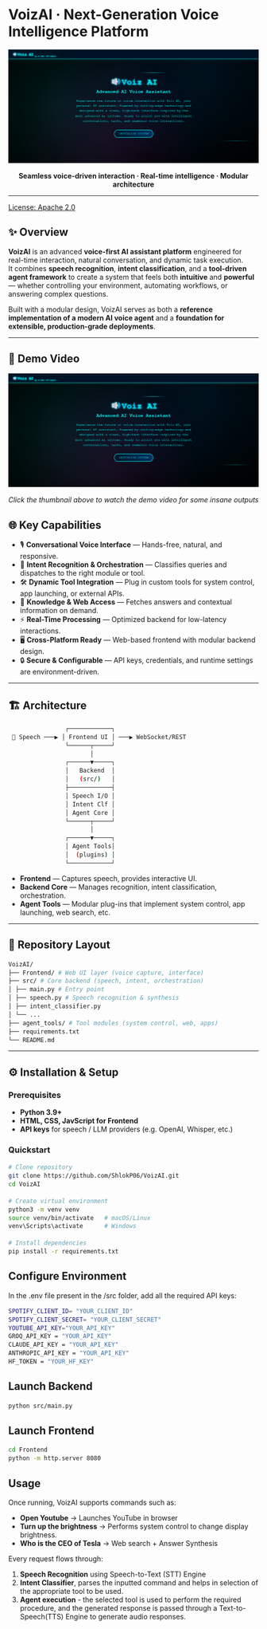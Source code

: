 # VoizAI · Next-Generation Voice Intelligence Platform

<p align="center">
  <img src="demo.png" alt="VoizAI Logo" width="1000"/>
</p>

<p align="center">
  <strong>Seamless voice-driven interaction · Real-time intelligence · Modular architecture</strong>
</p>

---
[License: Apache 2.0](LICENSE)

## ✨ Overview

**VoizAI** is an advanced **voice-first AI assistant platform** engineered for real-time interaction, natural conversation, and dynamic task execution.  
It combines **speech recognition**, **intent classification**, and a **tool-driven agent framework** to create a system that feels both **intuitive** and **powerful** — whether controlling your environment, automating workflows, or answering complex questions.

Built with a modular design, VoizAI serves as both a **reference implementation of a modern AI voice agent** and a **foundation for extensible, production-grade deployments**.

---
## 🚀 Demo Video
[![demo](demo.png)](https://youtu.be/Raw870zI6Jg?si=ugINMgmyP3aeLUZV)


*Click the thumbnail above to watch the demo video for some insane outputs*

## 🌐 Key Capabilities

- 🎙 **Conversational Voice Interface** — Hands-free, natural, and responsive.  
- 🧠 **Intent Recognition & Orchestration** — Classifies queries and dispatches to the right module or tool.  
- 🛠 **Dynamic Tool Integration** — Plug in custom tools for system control, app launching, or external APIs.  
- 🔎 **Knowledge & Web Access** — Fetches answers and contextual information on demand.  
- ⚡ **Real-Time Processing** — Optimized backend for low-latency interactions.  
- 🖥 **Cross-Platform Ready** — Web-based frontend with modular backend design.  
- 🔒 **Secure & Configurable** — API keys, credentials, and runtime settings are environment-driven.  

---

## 🏗 Architecture
```bash
                ┌────────────┐
 🎤 Speech ───▶ │ Frontend UI │ ───▶ WebSocket/REST
                └──────┬─────┘
                       │
                ┌──────▼─────┐
                │   Backend  │
                │   (src/)   │
                ├────────────┤
                │ Speech I/O │
                │ Intent Clf │
                │ Agent Core │
                └──────┬─────┘
                       │
                ┌──────▼─────┐
                │ Agent Tools│
                │  (plugins) │
                └────────────┘
```
- **Frontend** — Captures speech, provides interactive UI.  
- **Backend Core** — Manages recognition, intent classification, orchestration.  
- **Agent Tools** — Modular plug-ins that implement system control, app launching, web search, etc.  

---

## 📂 Repository Layout
```bash
VoizAI/
├── Frontend/ # Web UI layer (voice capture, interface)
├── src/ # Core backend (speech, intent, orchestration)
│ ├── main.py # Entry point
│ ├── speech.py # Speech recognition & synthesis
│ ├── intent_classifier.py
│ └── ...
├── agent_tools/ # Tool modules (system control, web, apps)
├── requirements.txt
└── README.md
```
---

## ⚙️ Installation & Setup

### Prerequisites
- **Python 3.9+**
- **HTML, CSS, JavScript for Frontend**  
- **API keys** for speech / LLM providers (e.g. OpenAI, Whisper, etc.)  

### Quickstart

```bash
# Clone repository
git clone https://github.com/ShlokP06/VoizAI.git
cd VoizAI

# Create virtual environment
python3 -m venv venv
source venv/bin/activate   # macOS/Linux
venv\Scripts\activate      # Windows

# Install dependencies
pip install -r requirements.txt
```

## Configure Environment
In the .env file present in the /src folder, add all the required API keys:
```bash
SPOTIFY_CLIENT_ID= "YOUR_CLIENT_ID"
SPOTIFY_CLIENT_SECRET= "YOUR_CLIENT_SECRET"
YOUTUBE_API_KEY="YOUR_API_KEY"
GROQ_API_KEY = "YOUR_API_KEY"
CLAUDE_API_KEY = "YOUR_API_KEY"
ANTHROPIC_API_KEY = "YOUR_API_KEY"
HF_TOKEN = "YOUR_HF_KEY"
```

## Launch Backend
```bash
python src/main.py
```

## Launch Frontend
```bash
cd Frontend
python -m http.server 8080
```

## Usage
Once running, VoizAI supports commands such as:
- **Open Youtube** -> Launches YouTube in browser
- **Turn up the brightness** -> Performs system control to change display brightness.
- **Who is the CEO of Tesla** -> Web search + Answer Synthesis

Every request flows through:
1. **Speech Recognition** using Speech-to-Text (STT) Engine
2. **Intent Classifier**, parses the inputted command and helps in selection of the appropriate tool to be used.
3. **Agent execution** - the selected tool is used to perform the required procedure, and the generated response is passed through a Text-to-Speech(TTS) Engine to generate audio responses.




